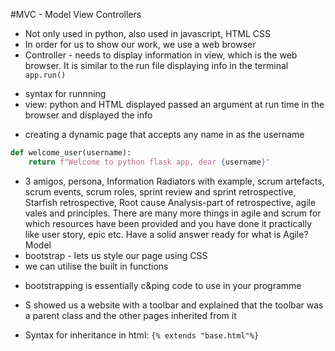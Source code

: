 #MVC - Model View Controllers
* Not only used in python, also used in javascript, HTML CSS
* In order for us to show our work, we use a web browser
* Controller - needs to display information in view, which is the web browser. It is similar to the run file displaying info in the terminal
```` app.run()````
- syntax for runnning
- view: python and HTML displayed passed an argument at run time in the browser and displayed the info

* creating a dynamic page that accepts any name in as the username
````python @app.route("/<username>")
def welcome_user(username):
    return f"Welcome to python flask app, dear {username}"
````
* 3 amigos, persona, Information Radiators with example, scrum artefacts, scrum events, scrum roles, sprint review and sprint retrospective, Starfish retrospective, Root cause Analysis-part of retrospective, agile vales and principles. There are many more things in agile and scrum for which resources have been provided and you have done it practically like user story, epic etc. Have a solid answer ready for what is Agile?
Model
* bootstrap - lets us style our page using CSS
* we can utilise the built in functions
- bootstrapping is essentially c&ping code to use in your programme
- S showed us a website with a toolbar and explained that the toolbar was a parent class and the other pages inherited from it

- Syntax for inheritance in html:
```{% extends "base.html"%}```